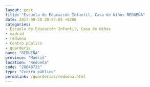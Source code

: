 ```yaml
---
layout: post
title: "Escuela de Educación Infantil, Casa de Niños REDUEÑA"
date: 2017-09-20 20:57:05 +0200
categories:
- Escuela de Educación Infantil, Casa de Niños
- madrid
- reduena
- Centro público
- guarderia
name: "REDUEÑA"
province: "Madrid"
location: "Redueña"
code: "28048725"
type: "Centro público"
permalink: /guarderias/reduena.html
---
```


